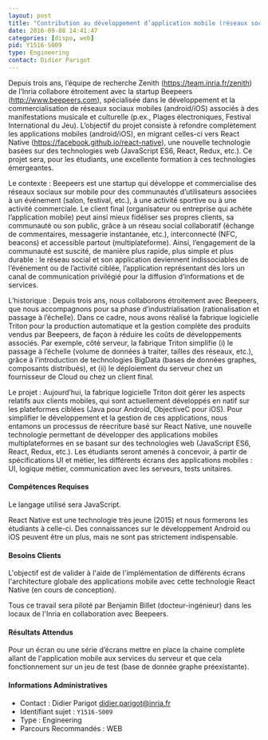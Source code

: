 ```yaml
---
layout: post
title: "Contribution au développement d’application mobile (réseaux sociaux) en partenariat avec une startup"
date: 2016-09-08 14:41:47
categories: [dispo, web]
pid: Y1516-S009
type: Engineering
contact: Didier Parigot
---
```

       
Depuis trois ans, l’équipe de recherche Zenith (https://team.inria.fr/zenith) de l’Inria collabore étroitement avec la startup Beepeers (http://www.beepeers.com), spécialisée dans le développement et la commercialisation de réseaux sociaux mobiles (android/iOS) associés à des manifestations musicale et culturelle (p.ex., Plages électroniques, Festival International du Jeu). L’objectif du projet consiste à refondre complètement les applications mobiles (android/iOS), en migrant celles-ci vers React Native (https://facebook.github.io/react-native), une nouvelle technologie  basées sur des technologies web (JavaScript ES6, React, Redux, etc.). Ce projet sera, pour les étudiants, une excellente formation à ces technologies émergeantes.

Le contexte :
Beepeers est une startup qui développe et commercialise des réseaux sociaux sur mobile pour des communautés d’utilisateurs associées à un événement (salon, festival, etc.), à une activité sportive ou à une activité commerciale. Le client final (organisateur ou entreprise qui achète l’application mobile) peut ainsi mieux fidéliser ses propres clients, sa communauté ou son public, grâce à un réseau social collaboratif (échange de commentaires, messagerie instantanée, etc.), interconnecté (NFC, beacons) et accessible partout (multiplateforme). Ainsi, l’engagement de la communauté est suscité, de manière plus rapide, plus simple et plus durable : le réseau social et son application deviennent indissociables de l’événement ou de l’activité ciblée, l’application représentant dès lors un canal de communication privilégié pour la diffusion d’informations et de services.

L’historique :
Depuis trois ans, nous collaborons étroitement avec Beepeers, que nous accompagnons pour sa phase d’industrialisation (rationalisation et passage à l’échelle). Dans ce cadre, nous avons réalisé la fabrique logicielle Triton pour la production automatique et la gestion complète des produits vendus par Beepeers, de façon à réduire les coûts de développements associés. Par exemple, côté serveur, la fabrique Triton simplifie (i) le passage à l’échelle (volume de données à traiter, tailles des réseaux, etc.), grâce à l’introduction de technologies BigData (bases de données graphes, composants distribués), et (ii) le déploiement du serveur chez un fournisseur de Cloud ou chez un client final. 

Le projet :
Aujourd’hui, la fabrique logicielle Triton doit gérer les aspects relatifs aux clients mobiles, qui sont actuellement développés en natif sur les plateformes ciblées (Java pour Android, ObjectiveC pour iOS). Pour simplifier le développement et la gestion de ces applications, nous entamons un processus de réecriture basé sur React Native, une nouvelle technologie permettant de développer des applications mobiles multiplateformes en se basant sur des technologies web (JavaScript ES6, React, Redux, etc.).
Les étudiants seront amenés à concevoir, à partir de spécifications UI et métier, les différents écrans des applications mobiles : UI, logique métier, communication avec les serveurs, tests unitaires.

#### Compétences Requises
Le langage utilisé sera JavaScript.

React Native est une technologie très jeune (2015) et nous formerons les étudiants à celle-ci. 
Des connaissances sur le développement Android ou iOS peuvent être un plus, mais ne sont pas strictement indispensable.


#### Besoins Clients
L'objectif est de valider à l'aide de l'implémentation de différents écrans l'architecture globale des applications mobile avec cette technologie React Native (en cours de conception).

Tous ce travail sera piloté par Benjamin Billet (docteur-ingénieur) dans les locaux de l'Inria en collaboration avec Beepeers.

#### Résultats Attendus
Pour un écran ou une série d’écrans mettre en place la chaine complète allant de l'application mobile aux services du serveur et que cela fonctionnement sur un jeu de test (base de donnée graphe préexistante).
     

#### Informations Administratives
  * Contact : Didier Parigot <didier.parigot@inria.fr>
  * Identifiant sujet : `Y1516-S009`
  * Type : Engineering
  * Parcours Recommandés : WEB
     